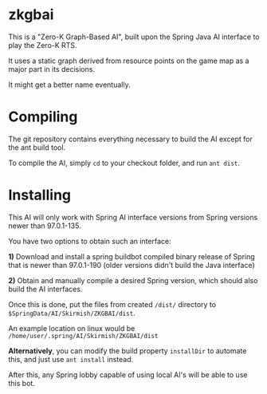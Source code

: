 zkgbai
======

This is a "Zero-K Graph-Based AI", built upon the Spring Java AI interface to play the Zero-K RTS. 

It uses a static graph derived from resource points on the game map as a major part in its decisions.

It might get a better name eventually.

Compiling
=========
The git repository contains everything necessary to build the AI except for the ant build tool. 

To compile the AI, simply `cd` to your checkout folder, and run `ant dist`.

Installing
==========
This AI will only work with Spring AI interface versions from Spring versions newer than 97.0.1-135.

You have two options to obtain such an interface:

**1)** Download and install a spring buildbot compiled binary release of Spring that is newer than 97.0.1-190 (older versions didn't build the Java interface)

**2)** Obtain and manually compile a desired Spring version, which should also build the AI interfaces.

Once this is done, put the files from created `/dist/` directory to `$SpringData/AI/Skirmish/ZKGBAI/dist`.

An example location on linux would be `/home/user/.spring/AI/Skirmish/ZKGBAI/dist`

**Alternatively**, you can modify the build property `installDir` to automate this, and just use `ant install` instead.

After this, any Spring lobby capable of using local AI's will be able to use this bot.
